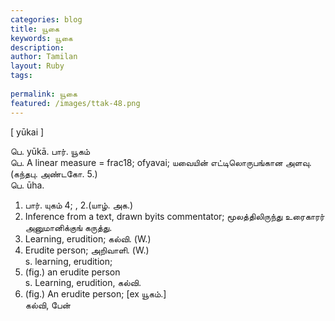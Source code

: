 ```yaml
---
categories: blog
title: யூகை
keywords: யூகை
description: 
author: Tamilan
layout: Ruby
tags: 
 
permalink: யூகை
featured: /images/ttak-48.png
---
```

  
[ yūkai ]  
  
பெ. yūkā. பார். யூகம்  
பெ. A linear measure = frac18; ofyavai; யவையின் எட்டிலொருபங்கான அளவு.(கந்தபு. அண்டகோ. 5.)  
பெ. ūha.   
1. பார். யுகம் 4; , 2.(யாழ். அக.)   
2. Inference from a text, drawn byits commentator; மூலத்திலிருந்து உரைகாரர் அனுமானிக்குங் கருத்து.   
3. Learning, erudition; கல்வி. (W.)   
4. Erudite person; அறிவாளி. (W.)  
s. learning, erudition;   
2. (fig.) an erudite person  
s. Learning, erudition, கல்வி.   
2. (fig.) An erudite person; [ex யூகம்.]  
கல்வி, பேன்